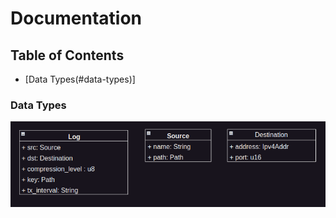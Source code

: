 

# Documentation

## Table of Contents

- [Data Types(#data-types)]


### Data Types
![Data Types](./data-types.png)

